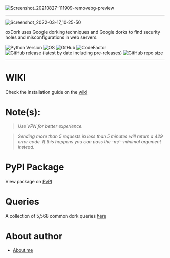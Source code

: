 ![Screenshot_20210827-111909-removebg-preview](https://user-images.githubusercontent.com/74001397/131107876-db415339-0c1d-4876-8665-fe9b76c4518c.png)
***
![Screenshot_2022-03-17_10-25-50](https://user-images.githubusercontent.com/74001397/158896243-8f05629b-5efe-4174-ada8-85569d512e01.png)

oxDork uses Google dorking techniques and Google dorks to find security holes and misconfigurations in web servers.

![Python Version](https://img.shields.io/badge/python-3.x-blue?style=for-the-badge&logo=python)
![OS](https://img.shields.io/badge/OS-GNU%2FLinux-red?style=for-the-badge&logo=linux)
![GitHub](https://img.shields.io/github/license/rly0nheart/oxdork?style=for-the-badge&logo=github)
![CodeFactor](https://www.codefactor.io/repository/github/rly0nheart/oxdork/badge?style=for-the-badge&logo=codefactor)
![GitHub release (latest by date including pre-releases)](https://img.shields.io/github/v/release/rly0nheart/oxdork?include_prereleases&style=for-the-badge&logo=github)
![GitHub repo size](https://img.shields.io/github/repo-size/rly0nheart/oxdork?style=for-the-badge&logo=github)
***
# WIKI
Check the installation guide on the [wiki](https://github.com/rly0nheart/oxdork/wiki/Installation)
# Note(s):
> *Use VPN for better experience.*

> *Sending more than 5 requests in less than 5 minutes will return a 429 error code. If this happens you can pass the -m/--minimal argument instead.*

# PyPI Package
View package on [PyPI](https://pypi.org/project/oxdork)

# Queries
A collection of 5,568 common dork queries [here](https://github.com/rly0nheart/oxdork/tree/master/dork_queries)

# About author
* [About.me](https://about.me/rly0nheart)
